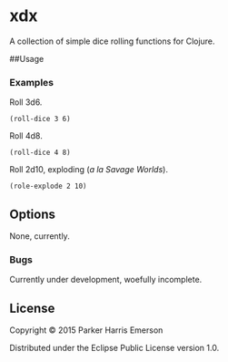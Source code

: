# xdx

A collection of simple dice rolling functions for Clojure.

##Usage
### Examples
Roll 3d6.

    (roll-dice 3 6)

Roll 4d8.

    (roll-dice 4 8)

Roll 2d10, exploding (*a la Savage Worlds*).

    (role-explode 2 10)

## Options

None, currently.

### Bugs

Currently under development, woefully incomplete.

## License

Copyright © 2015 Parker Harris Emerson

Distributed under the Eclipse Public License version 1.0.

